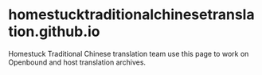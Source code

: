 # homestucktraditionalchinesetranslation.github.io
Homestuck Traditional Chinese translation team use this page to work on Openbound and host translation archives.
